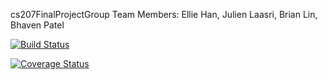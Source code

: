 cs207FinalProjectGroup
Team Members: Ellie Han, Julien Laasri, Brian Lin, Bhaven Patel

[![Build Status](https://travis-ci.org/cs207FinalProjectGroup/cs207-FinalProject.svg?branch=master)](https://travis-ci.org/cs207FinalProjectGroup/cs207-FinalProject)

[![Coverage Status](https://coveralls.io/repos/github/cs207FinalProjectGroup/cs207-FinalProject/badge.svg?branch=master)](https://coveralls.io/github/cs207FinalProjectGroup/cs207-FinalProject?branch=master)
